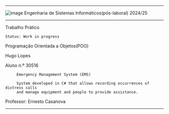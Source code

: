 ***
![image](https://github.com/user-attachments/assets/e9bac288-2be1-4c96-b12c-1172d24b6450)
Engenharia de Sistemas Informáticos(pós-laboral)  2024/25

     
***
Trabalho Prático

    Status: Work in progress

Programação Orientada a Objetos(POO)
   
Hugo Lopes

Aluno n.º 30516

    
          
         Emergency Management System (EMS) 
     
         System developed in C# that allows recording occurrences of distress calls 
         and manage equipment and people to provide assistance.
     
     
        
   
Professor: Ernesto Casanova
***
